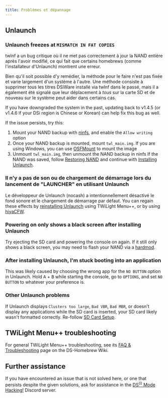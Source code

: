 ```yaml
---
title: Problèmes et dépannage
---
```


## Unlaunch
### Unlaunch freezes at `MISMATCH IN FAT COPIES`

twlnf a un bug critique où il ne met pas correctement à jour la NAND entière après l'avoir modifié, ce qui fait que certains homebrews (comme l'installateur d'Unlaunch) montrent une erreur.

Bien qu'il soit possible d'y remédier, la méthode pour le faire n'est pas fixée et varie largement d'un système à l'autre. Une méthode consiste à supprimer tous les titres DSiWare installé via twlnf dans le passé, mais il a également été signalé que leur déplacement à *tous* sur la carte SD et de nouveau sur le système peut aider dans certains cas.

If you have downgraded the system in the past, updating back to v1.4.5 (or v1.4.6 if your DSi region is Chinese or Korean) can help fix this bug as well.

If the issue persists, try this:
1. Mount your NAND backup with [ninfs](https://github.com/ihaveamac/ninfs/releases), and enable the `Allow writing` option
1. Once your NAND backup is mounted, mount `twl_main.img`. If you are using Windows, you can use [OSFMount](https://www.osforensics.com/tools/mount-disk-images.html) to mount the image
1. Unmount `twl_main.img`, then unmount the NAND backup in ninfs If the NAND was saved, follow [Restoring NAND](restoring-nand) and continue with [Installing Unlaunch](installing-unlaunch).

### Il n'y a pas de son ou de chargement de démarrage lors du lancement de "LAUNCHER" en utilisant Unlaunch

Le développeur de Unlaunch (nocash) a intentionnellement désactivé le fond sonore et le chargement de démarrage par défaut. You can regain these effects by [reinstalling Unlaunch](installing-unlaunch) using TWiLight Menu++, or by using [hiyaCFW](https://wiki.ds-homebrew.com/hiyacfw/installing).

### Powering on only shows a black screen after installing Unlaunch

Try ejecting the SD card and powering the console on again. If it still only shows a black screen, you may need to flash your NAND via a [hardmod](https://wiki.ds-homebrew.com/ds-index/hardmod).

### After installing Unlaunch, I'm stuck booting into an application

This was likely caused by choosing the wrong app for the `NO BUTTON` option in Unlaunch. Hold <kbd class="face">A</kbd> + <kbd class="face">B</kbd> while starting the console, go to `OPTIONS`, and set `NO BUTTON` to whatever your preference is.

### Other Unlaunch problems

If Unlaunch displays `Clusters too large`, `Bad VBR`, `Bad MBR`, or doesn't display any applications while the SD card is inserted, your SD card likely wasn't formatted correctly. Re-follow [SD Card Setup](sd-card-setup).

## TWiLight Menu++  troubleshooting

For general TWiLight Menu++ troubleshooting, see its [FAQ & Troubleshooting](https://wiki.ds-homebrew.com/twilightmenu/faq) page on the DS-Homebrew Wiki.

## Further assistance

If you have encountered an issue that is not solved here, or one that persists despite the given solutions, ask for assistance in the [DS<sup>(i)</sup> Mode Hacking!](https://discord.gg/yD3spjv) Discord server.
